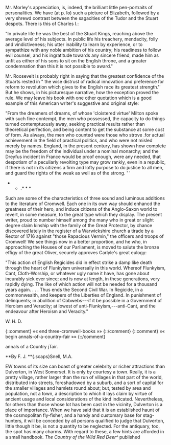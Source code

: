 Mr. Morley's appreciation, is, indeed, the
brilliant little pen-portraits of personalities.
We have (at p. lo) such a picture of Elizabeth,
followed by a very shrewd contrast
between the sagacities of the Tudor and the
Stuart despots. There is this of Charles I.:

"In private life he was the best of the Stuart
Kings, reaching above the average level of his
subjects. In public life his treachery, mendacity,
folly and vindictiveness; his utter inability to learn
by experience, or to sympathize with any noble
ambition of his country; his readiness to follow
evil counsel, and his ingratitude towards any sincere
friend, made him as unfit as either of his sons
to sit on the English throne, and a greater condemnation
than this it is not possible to award."

Mr. Roosevelt is probably right in saying
that the greatest confidence of the Stuarts
rested in " the wise distrust of radical innovation
and preference for reform to revolution
which gives to the English race its greatest
strength.'' But he shows, in his picturesque
narrative, how the exception proved the rule.
We may leave his book with one other quotation
which is a good example of this American
writer's suggestive and original style:

"From the dreamers of dreams, of whose
'cloistered virtue' Milton spoke with such fine
contempt, the men who possessed, the capacity to
do things turned contemptuously away, seeking
practical results rather than theoretical perfection,
and being content to get the substance at some cost
of form. As always, the men who counted were
those who strove .for actual achievement in the field
of practical politics, and who were not misled
merely by names. England, in the present century,
has shown how complete may be the freedom of
the individual under a nominal monarchy; and the
Dreyfus incident in France would be proof enough,
were any needed, that despotism of a peculiarly
revolting type may grow rankly, even in a republic,
if there is not in its citizens a firm and lofty purpose
to do justice to all men, and guard the rights
of the weak as well as of the strong. ' '

* * .* * *

Such are some of the characteristics of
three sound and luminous additions to the
literature of Cromwell. Each one in its own
way should enhancd the greatness of their
hero, and induce citizens of the Anglo-Saxon
world to revert, in some measure, to the
great type which they display. The present
writer, proud to number himself among the
many who in great or slight degree claim
kinship with the family of the Great Protector,
by chance discovered lately in the
register of a Warwickshire church a tirade
by a Rector of 1716 against "those Rapacious
Vermin," the officers and troops of Cromwell!
We see things now in a better proportion,
and he who, in approaching the Houses of
our Parliament, is moved to salute the bronze
effigy of the great Oliver, securely approves
Carlyle's great eulogy:

"This action of English Regicides did in effect
strike a damp like death through the heart of
Flunkyism universally in this world. Whereof
Flunkyism, Cant, Cloth-Worship, or whatever ugly
name it have, has gone about incurably sick ever
since; and is now at length, in these generations,
very rapidly dying. The like of which action
will not be needed for a thousand years again. . . .
Thus ends the Second Civil War. In Regicide,
in a commonwealth, and keepers of the Liberties
of England. In punishment of delinquents;
in abolition of Cobwebs---if it be possible in a
Government of Heroism and Veracity; at lowest
of anti-Flunkyism,---anti-Cant, and the endeavour
after Heroism and Veracity."

W. H. D.

{::comment} «« end three-cromwell-books »» {::/comment}
{::comment} «« begin annals-of-a-country-fair »» {::/comment}


annals of a Country jTair.

**By F. J. **{.scaps}Snell, M.A.

EW towns of its size can boast of
greater celebrity or richer attractions
than Dulverton, in West
Somerset. It is only by courtesy
a town. Really, it is a pretty village, rather
larger than the run of villages in that part
of the world, distributed into streets, foreshadowed
by a suburb, and a sort of capital
for the smaller villages and hamlets round
about; but, tested by area and population,
not a town, a description to which it lays
claim by virtue of ancient usage and local
considerations of the kind indicated. Nevertheless,
for others than those whose lot has
been cast in the vicinity, Dulverton is a place
of importance. When we have said that it
is an established haunt of the cosmopolitan
fly-fisher, and a handy and customary base
for stag-hunters, it will be conceded by all
persons qualified to judge that Dulverton,
little though it be, is not a quantity to be
neglected. For the antiquary, too, the spot
has many charms. With regard to these, a
few hints are afforded in a small handbook.
*The Country of the Wild Red Deer^* published
